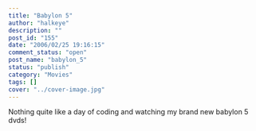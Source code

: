 ```yaml
---
title: "Babylon 5"
author: "halkeye"
description: ""
post_id: "155"
date: "2006/02/25 19:16:15"
comment_status: "open"
post_name: "babylon_5"
status: "publish"
category: "Movies"
tags: []
cover: "../cover-image.jpg"
---
```


Nothing quite like a day of coding and watching my brand new babylon 5 dvds!